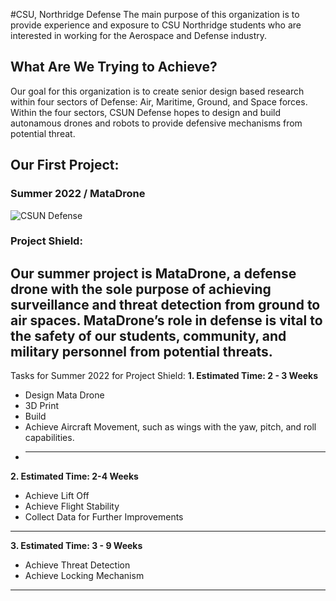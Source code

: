 #CSU, Northridge Defense
The main purpose of this organization is to provide experience and exposure to CSU Northridge students who are interested in working for the Aerospace and Defense industry. 

## What Are We Trying to Achieve?
Our goal for this organization is to create senior design based research within four sectors of Defense: Air, Maritime, Ground, and Space forces. 
Within the four sectors, CSUN Defense hopes to design and build autonamous drones and robots to provide defensive mechanisms from potential threat. 

## Our First Project:
### Summer 2022 / MataDrone
![CSUN Defense](/Air-Force/imgs/firstDesign.png)

### Project Shield:
Our summer project is MataDrone, a defense drone with the sole purpose of achieving surveillance and threat detection from ground to air spaces.
MataDrone’s role in defense is vital to the safety of our students, community, and military personnel from potential threats.
---
Tasks for Summer 2022 for Project Shield:
**1. Estimated Time: 2 - 3 Weeks**
* Design Mata Drone
* 3D Print
* Build
* Achieve Aircraft Movement, such as wings with the yaw, pitch, and roll capabilities.
* ---
**2. Estimated Time: 2-4 Weeks**
* Achieve Lift Off
* Achieve Flight Stability
* Collect Data for Further Improvements
---
**3. Estimated Time: 3 - 9 Weeks**
* Achieve Threat Detection
* Achieve Locking Mechanism
---
